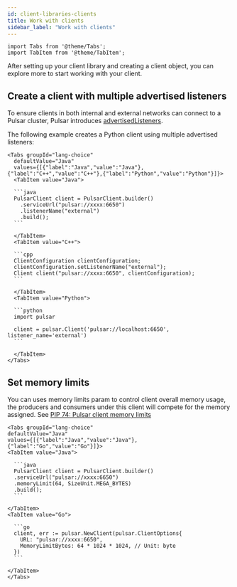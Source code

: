 ```yaml
---
id: client-libraries-clients
title: Work with clients
sidebar_label: "Work with clients"
---
```


````mdx-code-block
import Tabs from '@theme/Tabs';
import TabItem from '@theme/TabItem';
````

After setting up your client library and creating a client object, you can explore more to start working with your client.

## Create a client with multiple advertised listeners

To ensure clients in both internal and external networks can connect to a Pulsar cluster, Pulsar introduces [advertisedListeners](concepts-multiple-advertised-listeners.md).

The following example creates a Python client using multiple advertised listeners:


````mdx-code-block
<Tabs groupId="lang-choice"
  defaultValue="Java"
  values={[{"label":"Java","value":"Java"},{"label":"C++","value":"C++"},{"label":"Python","value":"Python"}]}>
  <TabItem value="Java">

  ```java
  PulsarClient client = PulsarClient.builder()
    .serviceUrl("pulsar://xxxx:6650")
    .listenerName("external")
    .build();
  ```

  </TabItem>
  <TabItem value="C++">

  ```cpp
  ClientConfiguration clientConfiguration;
  clientConfiguration.setListenerName("external");
  Client client("pulsar://xxxx:6650", clientConfiguration);
  ```

  </TabItem>
  <TabItem value="Python">

  ```python
  import pulsar

  client = pulsar.Client('pulsar://localhost:6650', listener_name='external')
  ```

  </TabItem>
</Tabs>
````

## Set memory limits

You can uses memory limits param to control client overall memory usage,
the producers and consumers under this client will compete for the memory assigned. See [PIP 74: Pulsar client memory limits](https://github.com/apache/pulsar/wiki/PIP-74%3A-Pulsar-client-memory-limits)

````mdx-code-block
<Tabs groupId="lang-choice"
defaultValue="Java"
values={[{"label":"Java","value":"Java"},{"label":"Go","value":"Go"}]}>
<TabItem value="Java">

  ```java
  PulsarClient client = PulsarClient.builder()
  .serviceUrl("pulsar://xxxx:6650")
  .memoryLimit(64, SizeUnit.MEGA_BYTES)
  .build();
  ```

</TabItem>
<TabItem value="Go">

  ```go
  client, err := pulsar.NewClient(pulsar.ClientOptions{
    URL: "pulsar://xxxx:6650",
    MemoryLimitBytes: 64 * 1024 * 1024, // Unit: byte
  })
  ```

</TabItem>
</Tabs>
````
